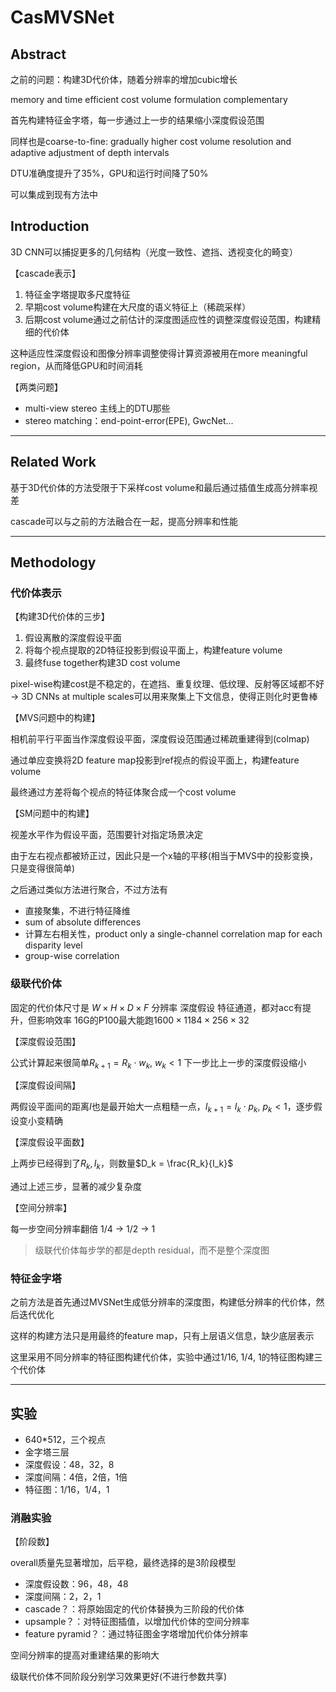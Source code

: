 # CasMVSNet

## Abstract

之前的问题：构建3D代价体，随着分辨率的增加cubic增长

memory and time efficient cost volume formulation complementary

首先构建特征金字塔，每一步通过上一步的结果缩小深度假设范围

同样也是coarse-to-fine: gradually higher cost volume resolution and adaptive adjustment of depth intervals

DTU准确度提升了35%，GPU和运行时间降了50%

可以集成到现有方法中

## Introduction

3D CNN可以捕捉更多的几何结构（光度一致性、遮挡、透视变化的畸变）

【cascade表示】

1. 特征金字塔提取多尺度特征
2. 早期cost volume构建在大尺度的语义特征上（稀疏采样）
3. 后期cost volume通过之前估计的深度图适应性的调整深度假设范围，构建精细的代价体

这种适应性深度假设和图像分辨率调整使得计算资源被用在more meaningful region，从而降低GPU和时间消耗

【两类问题】

- multi-view stereo 主线上的DTU那些
- stereo matching：end-point-error(EPE), GwcNet…

------

## Related Work

基于3D代价体的方法受限于下采样cost volume和最后通过插值生成高分辨率视差

cascade可以与之前的方法融合在一起，提高分辨率和性能

------

## Methodology

### 代价体表示

【构建3D代价体的三步】

1. 假设离散的深度假设平面
2. 将每个视点提取的2D特征投影到假设平面上，构建feature volume
3. 最终fuse together构建3D cost volume

pixel-wise构建cost是不稳定的，在遮挡、重复纹理、低纹理、反射等区域都不好 → 3D CNNs at multiple scales可以用来聚集上下文信息，使得正则化时更鲁棒

【MVS问题中的构建】

相机前平行平面当作深度假设平面，深度假设范围通过稀疏重建得到(colmap)

通过单应变换将2D feature map投影到ref视点的假设平面上，构建feature volume

最终通过方差将每个视点的特征体聚合成一个cost volume

【SM问题中的构建】

视差水平作为假设平面，范围要针对指定场景决定

由于左右视点都被矫正过，因此只是一个x轴的平移(相当于MVS中的投影变换，只是变得很简单)

之后通过类似方法进行聚合，不过方法有

- 直接聚集，不进行特征降维
- sum of absolute differences
- 计算左右相关性，product only a single-channel correlation map for each disparity level
- group-wise correlation

### 级联代价体

固定的代价体尺寸是 $W \times H \times D \times F$ 分辨率 深度假设 特征通道，都对acc有提升，但影响效率 16G的P100最大能跑$1600 \times 1184 \times 256 \times 32$

【深度假设范围】

公式计算起来很简单$R_{k+1} = R_{k} \cdot w_k, \ w_k < 1$ 下一步比上一步的深度假设缩小

【深度假设间隔】

两假设平面间的距离$I$也是最开始大一点粗糙一点，$I_{k+1} = I_k \cdot p_k, \ p_k < 1$，逐步假设变小变精确

【深度假设平面数】

上两步已经得到了$R_k, I_k$，则数量$D_k = \frac{R_k}{I_k}$

通过上述三步，显著的减少复杂度

【空间分辨率】

每一步空间分辨率翻倍 1/4 → 1/2 → 1

> 级联代价体每步学的都是depth residual，而不是整个深度图

### 特征金字塔

之前方法是首先通过MVSNet生成低分辨率的深度图，构建低分辨率的代价体，然后迭代优化

这样的构建方法只是用最终的feature map，只有上层语义信息，缺少底层表示

这里采用不同分辨率的特征图构建代价体，实验中通过1/16, 1/4, 1的特征图构建三个代价体

------

## 实验

- 640*512，三个视点
- 金字塔三层
- 深度假设：48，32，8
- 深度间隔：4倍，2倍，1倍
- 特征图：1/16，1/4，1

### 消融实验

【阶段数】

overall质量先显著增加，后平稳，最终选择的是3阶段模型

- 深度假设数：96，48，48
- 深度间隔：2，2，1
- cascade？：将原始固定的代价体替换为三阶段的代价体
- upsample？：对特征图插值，以增加代价体的空间分辨率
- feature pyramid？：通过特征图金字塔增加代价体分辨率

空间分辨率的提高对重建结果的影响大

级联代价体不同阶段分别学习效果更好(不进行参数共享)